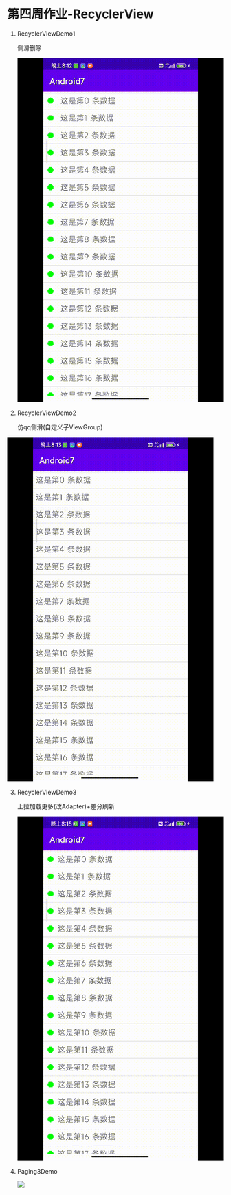 # 第四周作业-RecyclerView

1. RecyclerVIewDemo1

   侧滑删除

   ![](https://raw.githubusercontent.com/WhiteNight123/Android_Homework_GXQ/main/Android7/gif/RecyclerViewDemo1.gif)

2. RecyclerViewDemo2

   仿qq侧滑(自定义子ViewGroup)

![](https://raw.githubusercontent.com/WhiteNight123/Android_Homework_GXQ/main/Android7/gif/RecyclerViewDemo2.gif)

3. RecyclerVIewDemo3

   上拉加载更多(改Adapter)+差分刷新

   ![](https://raw.githubusercontent.com/WhiteNight123/Android_Homework_GXQ/main/Android7/gif/RecyclerViewDemo3.gif)

   

4. Paging3Demo

   ![](https://raw.githubusercontent.com/WhiteNight123/Android_Homework_GXQ/main/Android7/gif/Paging3Demo.gif)